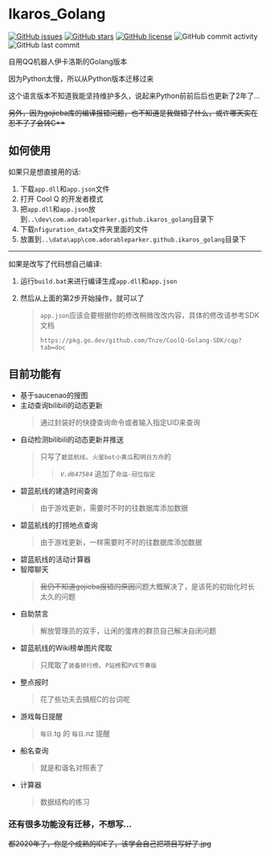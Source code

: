 # Ikaros_Golang #

[![GitHub issues](https://img.shields.io/github/issues/AdorableParker/Ikaros_Golang?style=plastic)](https://github.com/AdorableParker/Ikaros_Golang/issues)
[![GitHub stars](https://img.shields.io/github/stars/AdorableParker/Ikaros_Golang)](https://github.com/AdorableParker/Ikaros_Golang/stargazers)
[![GitHub license](https://img.shields.io/github/license/AdorableParker/Ikaros_Golang?style=plastic)](https://github.com/AdorableParker/Ikaros_Golang/blob/master/LICENSE)
![GitHub commit activity](https://img.shields.io/github/commit-activity/w/AdorableParker/Ikaros_Golang?style=plastic)
![GitHub last commit](https://img.shields.io/github/last-commit/AdorableParker/Ikaros_Golang?style=plastic)

自用QQ机器人伊卡洛斯的Golang版本

因为Python太慢，所以从Python版本迁移过来

这个语言版本不知道我能坚持维护多久，说起来Python前前后后也更新了2年了...

~~另外，因为gojieba库的编译报错问题，也不知道是我做错了什么，或许哪天实在忍不了了会转C++~~

## 如何使用 ##
如果只是想直接用的话:

1.  下载`app.dll`和`app.json`文件
2.  打开 Cool Q 的开发者模式
3.  把`app.dll`和`app.json`放到`..\dev\com.adorableparker.github.ikaros_golang`目录下
4.  下载`nfiguration_data`文件夹里面的文件
5.  放置到`..\data\app\com.adorableparker.github.ikaros_golang`目录下

---

如果是改写了代码想自己编译:

1.  运行`build.bat`来进行编译生成`app.dll`和`app.json`

2.  然后从上面的第2步开始操作，就可以了

    >   `app.json`应该会要根据你的修改稍微改改内容，具体的修改请参考SDK文档
    >
    >   `https://pkg.go.dev/github.com/Tnze/CoolQ-Golang-SDK/cqp?tab=doc`



## 目前功能有 ##

* 基于saucenao的搜图
* 主动查询bilibili的动态更新
    > 通过封装好的快捷查询命令或者输入指定UID来查询
* 自动检测bilibili的动态更新并推送
    > 只写了`碧蓝航线`、`火星bot小黄瓜`和`明日方舟`的
    >> *`V.d647584`* 追加了`命运-冠位指定`
* 碧蓝航线的建造时间查询
    > 由于游戏更新，需要时不时的往数据库添加数据
* 碧蓝航线的打捞地点查询
    > 由于游戏更新，一样需要时不时的往数据库添加数据
* 碧蓝航线的活动计算器
* 智障聊天
    > ~~我仍不知道gojieba报错的原因~~问题大概解决了，是该死的初始化时长太久的问题
* 自助禁言
    > 解放管理员的双手，让闲的蛋疼的群员自己解决自闭问题
* 碧蓝航线的Wiki榜单图片爬取
    > 只爬取了`装备排行榜`、`P站榜`和`PVE节奏版`
* 整点报时
    > 花了些功夫去搞舰C的台词呢
* 游戏每日提醒
    > `每日`.tg 的 `每日`.nz 提醒
* 船名查询
    > 就是和谐名对照表了
* 计算器
    > 数据结构的练习

### 还有很多功能没有迁移，不想写... ###
~~都2020年了，你是个成熟的IDE了，该学会自己把项目写好了.jpg~~
